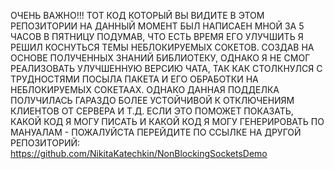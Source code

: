 ОЧЕНЬ ВАЖНО!!!
ТОТ КОД КОТОРЫЙ ВЫ ВИДИТЕ В ЭТОМ РЕПОЗИТОРИИ НА ДАННЫЙ МОМЕНТ БЫЛ НАПИСАЕН МНОЙ ЗА 5 ЧАСОВ В ПЯТНИЦУ
ПОДУМАВ, ЧТО ЕСТЬ ВРЕМЯ ЕГО УЛУЧШИТЬ Я РЕШИЛ КОСНУТЬСЯ ТЕМЫ НЕБЛОКИРУЕМЫХ СОКЕТОВ. СОЗДАВ НА ОСНОВЕ ПОЛУЧЕННЫХ ЗНАНИЙ БИБЛИОТЕКУ, ОДНАКО
Я НЕ СМОГ РЕАЛИЗОВАТЬ УЛУЧШЕННУЮ ВЕРСИЮ ЧАТА, ТАК КАК СТОЛКНУЛСЯ С ТРУДНОСТЯМИ ПОСЫЛА ПАКЕТА И ЕГО ОБРАБОТКИ НА НЕБЛОКИРУЕМЫХ СОКЕТААХ. 
ОДНАКО ДАННАЯ ПОДДЕЛКА ПОЛУЧИЛАСЬ ГАРАЗДО БОЛЕЕ УСТОЙЧИВОЙ К ОТКЛЮЧЕНИЯМ КЛИЕНТОВ ОТ СЕРВЕРА И Т.Д. ЕСЛИ ЭТО ПОМОЖЕТ ПОКАЗАТЬ, КАКОЙ КОД Я МОГУ ПИСАТЬ 
И КАКОЙ КОД Я МОГУ ГЕНЕРИРОВАТЬ ПО МАНУАЛАМ - ПОЖАЛУЙСТА ПЕРЕЙДИТЕ ПО ССЫЛКЕ НА ДРУГОЙ РЕПОЗИТОРИЙ:
https://github.com/NikitaKatechkin/NonBlockingSocketsDemo
